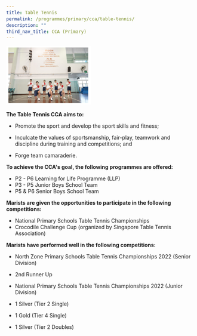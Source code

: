 ```yaml
---
title: Table Tennis
permalink: /programmes/primary/cca/table-tennis/
description: ""
third_nav_title: CCA (Primary)
---
```




<img src="/images/tabletennisinfo.jpg" style="width:45%">

**The Table Tennis CCA aims to:**&nbsp;

*   Promote the sport and develop the sport skills and fitness;
*   Inculcate the values of sportsmanship, fair-play, teamwork and discipline during training and competitions; and  
    
*   Forge team camaraderie.

  

**To achieve the CCA's goal, the following programmes are offered:**

*   P2 - P6 Learning for Life Programme (LLP)
*   P3 - P5 Junior Boys School Team
*   P5 &amp; P6 Senior Boys School Team

  

**Marists are given the opportunities to participate in the following competitions:**

*   National Primary Schools Table Tennis Championships
*   Crocodile Challenge Cup (organized by Singapore Table Tennis Association)

  

**Marists have performed well in the following competitions:**

*   North Zone Primary Schools Table Tennis Championships 2022 (Senior Division)

*   2nd Runner Up

*   National Primary Schools Table Tennis Championships 2022 (Junior Division)

*   1 Silver (Tier 2 Single)
*   1 Gold (Tier 4 Single)
*   1 Silver (Tier 2 Doubles)